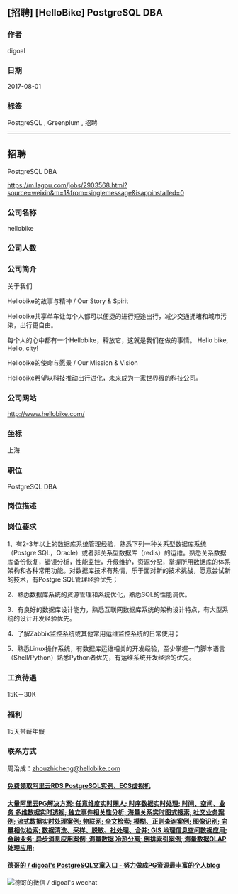 ## [招聘] [HelloBike] PostgreSQL DBA
     
### 作者     
digoal    
    
### 日期    
2017-08-01    
    
### 标签    
PostgreSQL , Greenplum , 招聘 
    
----    
    
## 招聘    
PostgreSQL DBA    
  
https://m.lagou.com/jobs/2903568.html?source=weixin&m=1&from=singlemessage&isappinstalled=0    
  
### 公司名称  
hellobike  
  
### 公司人数  
  
### 公司简介  
关于我们  
  
Hellobike的故事与精神 / Our Story & Spirit  
  
Hellobike共享单车让每个人都可以便捷的进行短途出行，减少交通拥堵和城市污染，出行更自由。  
  
每个人的心中都有一个Hellobike，释放它，这就是我们在做的事情。 Hello bike, Hello, city!  
  
Hellobike的使命与愿景 / Our Mission & Vision  
  
Hellobike希望以科技推动出行进化，未来成为一家世界级的科技公司。  
  
### 公司网站  
http://www.hellobike.com/  
  
### 坐标    
上海    
    
### 职位    
PostgreSQL DBA    
    
### 岗位描述    
    
### 岗位要求    
1、有2-3年以上的数据库系统管理经验，熟悉下列一种关系型数据库系统（Postgre SQL，Oracle）或者非关系型数据库（redis）的运维。熟悉关系数据库备份恢复，错误分析，性能监控，升级维护，资源分配，掌握所用数据库的体系架构和各种常用功能。对数据库技术有热情，乐于面对新的技术挑战，愿意尝试新的技术，有Postgre SQL管理经验优先；    
    
2、熟悉数据库系统的资源管理和系统优化，熟悉SQL的性能调优。    
    
3、有良好的数据库设计能力，熟悉互联网数据库系统的架构设计特点，有大型系统的设计开发经验优先。    
    
4、了解Zabbix监控系统或其他常用运维监控系统的日常使用；    
    
5、熟悉Linux操作系统，有数据库运维相关的开发经验，至少掌握一门脚本语言（Shell/Python）熟悉Python者优先，有运维系统开发经验的优先。    
    
### 工资待遇    
15K－30K    
    
### 福利    
15天带薪年假    
    
### 联系方式    
周治成：<zhouzhicheng@hellobike.com>    
  
  
  
  
  
  
  
  
  
  
  
  
  
  
  
  
  
  
  
  
  
  
  
  
  
  
  
  
  
  
  
  
  
  
  
  
  
#### [免费领取阿里云RDS PostgreSQL实例、ECS虚拟机](https://www.aliyun.com/database/postgresqlactivity "57258f76c37864c6e6d23383d05714ea")
  
  
#### [大量阿里云PG解决方案: 任意维度实时圈人; 时序数据实时处理; 时间、空间、业务 多维数据实时透视; 独立事件相关性分析; 海量关系实时图式搜索; 社交业务案例; 流式数据实时处理案例; 物联网; 全文检索; 模糊、正则查询案例; 图像识别; 向量相似检索; 数据清洗、采样、脱敏、批处理、合并; GIS 地理信息空间数据应用; 金融业务; 异步消息应用案例; 海量数据 冷热分离; 倒排索引案例; 海量数据OLAP处理应用;](https://yq.aliyun.com/topic/118 "40cff096e9ed7122c512b35d8561d9c8")
  
  
#### [德哥的 / digoal's PostgreSQL文章入口 - 努力做成PG资源最丰富的个人blog](https://github.com/digoal/blog/blob/master/README.md "22709685feb7cab07d30f30387f0a9ae")
  
  
![德哥的微信 / digoal's wechat](../pic/digoal_weixin.jpg "f7ad92eeba24523fd47a6e1a0e691b59")
  
